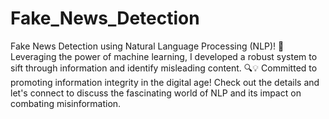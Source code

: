 # Fake_News_Detection

Fake News Detection using Natural Language Processing (NLP)! 🤖 Leveraging the power of machine learning, I developed a robust system to sift through information and identify misleading content. 🔍💡 Committed to promoting information integrity in the digital age! Check out the details and let's connect to discuss the fascinating world of NLP and its impact on combating misinformation.
